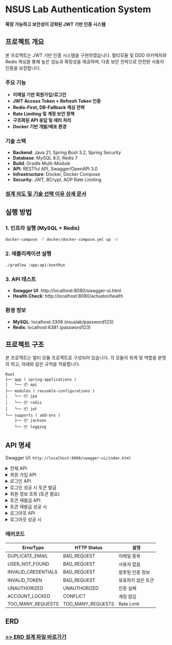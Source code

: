 # NSUS Lab Authentication System

**확장 가능하고 보안성이 강화된 JWT 기반 인증 시스템**

## 프로젝트 개요

본 프로젝트는 JWT 기반 인증 시스템을 구현하였습니다.
멀티모듈 및 DDD 아키텍처와 Redis 캐싱을 통해 높은 성능과 확장성을 제공하며, 다층 보안 전략으로 안전한 사용자 인증을 보장합니다.

### 주요 기능
- **이메일 기반 회원가입/로그인**
- **JWT Access Token + Refresh Token 인증**  
- **Redis-First, DB-Fallback 캐싱 전략**
- **Rate Limiting 및 계정 보안 정책**
- **구조화된 API 응답 및 에러 처리**
- **Docker 기반 개발/배포 환경**

### 기술 스택
- **Backend**: Java 21, Spring Boot 3.2, Spring Security
- **Database**: MySQL 8.0, Redis 7
- **Build**: Gradle Multi-Module
- **API**: RESTful API, Swagger/OpenAPI 3.0
- **Infrastructure**: Docker, Docker Compose
- **Security**: JWT, BCrypt, AOP Rate Limiting

###  [설계 의도 및 기술 선택 이유 상세 문서](../DESIGN_DECISIONS.md)


## 실행 방법

### 1. 인프라 실행 (MySQL + Redis)
```bash
docker-compose -f docker/docker-compose.yml up -d
```

### 2. 애플리케이션 실행
```bash
./gradlew :app:api:bootRun
```

### 3. API 테스트
- **Swagger UI**: http://localhost:8080/swagger-ui.html
- **Health Check**: http://localhost:8080/actuator/health

### 환경 정보
- **MySQL**: localhost:3308 (nsuslab/password123)
- **Redis**: localhost:6381 (password123)

## 프로젝트 구조
본 프로젝트는 멀티 모듈 프로젝트로 구성되어 있습니다. 각 모듈의 위계 및 역할을 분명히 하고, 아래와 같은 규칙을 적용합니다.

```
Root
├── app ( spring-applications )
│   └── 📦 api
├── modules ( reusable-configurations )
│   └── 📦 jpa
│   └── 📦 redis
│   └── 📦 jwt
└── supports ( add-ons )
    ├── 📦 jackson
    └── 📦 logging
```

## API 명세

Swagger UI: `http://localhost:8080/swagger-ui/index.html`

<details>
<summary> 전체 API</summary>

![API](img.png)

</details>


<details>
<summary> 회원 가입 API</summary>

![회원가입](register.png)

</details>

<details>
<summary> 로그인 API</summary>

![로그인](login.png)

</details>

<details>
<summary>로그인 성공 시 토큰 발급 </summary>

![로그인 성공](loginSuccess.png)

</details>

<details>
<summary> 회원 정보 조회 (토큰 필요) </summary>

![정보조회](myinfo.png)

</details>

<details>
<summary> 토큰 재발급 API </summary>

![토큰 재발급](refresh.png)
</details>

<details>
<summary> 토큰 재발급 성공 시 </summary>

![재발급 성공](refreshSuccess.png)
</details>


<details>
<summary> 로그아웃 API </summary>

![로그아웃](logout.png)
</details>

<details>
<summary> 로그아웃 성공 시 </summary>

![로그아웃 성공](logoutSuccess.png)
</details>


### 에러코드
| ErrorType           | HTTP Status       | 설명         |
|---------------------|-------------------|------------|
| DUPLICATE_EMAIL     | BAD_REQUEST       | 이메일 중복     |
| USER_NOT_FOUND      | BAD_REQUEST       | 사용자 없음     |
| INVALID_CREDENTIALS | BAD_REQUEST       | 잘못된 인증 정보  |
| INVALID_TOKEN       | BAD_REQUEST       | 유효하지 않은 토큰 |
| UNAUTHORIZED        | UNAUTHORIZED      | 인증 실패      |
| ACCOUNT_LOCKED      | CONFLICT          | 계정 잠김      |
| TOO_MANY_REQUESTS   | TOO_MANY_REQUESTS | Rate Limit |


## ERD
### [>> ERD 설계 파일 바로가기](../erd.md)


